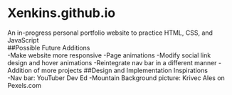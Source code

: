 # Xenkins.github.io
An in-progress personal portfolio website to practice HTML, CSS, and JavaScript <br />
##Possible Future Additions <br /> 
-Make website more responsive
-Page animations
-Modify social link design and hover animations
-Reintegrate nav bar in a different manner
-Addition of more projects
##Design and Implementation Inspirations <br />
-Nav bar: YouTuber Dev Ed
-Mountain Background picture: Krivec Ales on Pexels.com

